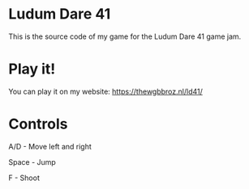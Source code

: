# Ludum Dare 41
This is the source code of my game for the Ludum Dare 41 game jam.

# Play it!
You can play it on my website: https://thewgbbroz.nl/ld41/

# Controls
A/D - Move left and right

Space - Jump

F - Shoot
